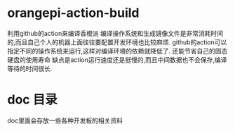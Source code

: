 # orangepi-action-build
利用github的action来编译香橙派
编译操作系统和生成镜像文件是非常消耗时间的,而且自己个人的机器上面往往要配置开发环境也比较麻烦.
github的action可以指定不同的操作系统来运行,这样对编译环境的依赖就降低了.
还能节省自己的固态硬盘的使用寿命
缺点是action运行速度还是挺慢的,而且中间数据也不会保存,编译等待的时间很长.


# doc 目录
doc里面会存放一些各种开发板的相关资料


